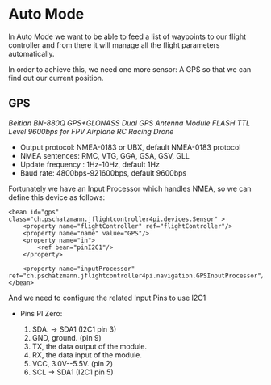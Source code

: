 # Auto Mode

In Auto Mode we want to be able to feed a list of waypoints to our flight controller and from there it will manage all the flight parameters automatically. 

In order to achieve this, we need one more sensor: A GPS so that we can find out our current position.

## GPS

_Beitian BN-880Q GPS+GLONASS Dual GPS Antenna Module FLASH TTL Level 9600bps for FPV Airplane RC Racing Drone_

- Output protocol:	NMEA-0183 or UBX, default NMEA-0183 protocol
- NMEA sentences: RMC, VTG, GGA, GSA, GSV, GLL
- Update frequency	: 1Hz-10Hz, default 1Hz
- Baud rate: 4800bps-921600bps, default 9600bps

Fortunately we have an Input Processor which handles NMEA, so we can define this device as follows:

	<bean id="gps" class="ch.pschatzmann.jflightcontroller4pi.devices.Sensor" >
	    <property name="flightController" ref="flightController"/>
	  	<property name="name" value="GPS"/>
	  	<property name="in">
			<ref bean="pinI2C1"/>
		</property>
		
	  	<property name="inputProcessor" ref="ch.pschatzmann.jflightcontroller4pi.navigation.GPSInputProcessor"/>		
	</bean>

And we need to configure the related Input Pins to use I2C1

- Pins PI Zero:
	1. SDA. -> SDA1 (I2C1 pin 3)
	2. GND, ground. (pin 9)
	3. TX, the data output of the module.
	4. RX, the data input of the module.
	5. VCC, 3.0V--5.5V. (pin 2)
	6. SCL -> SDA1 (I2C1 pin 5)
	
	<bean id="pinI2C1" class="ch.pschatzmann.jflightcontroller4pi.protocols.InputFromPiI2C">
	  	<property name="bus" value="1"/>
	</bean>
	
	